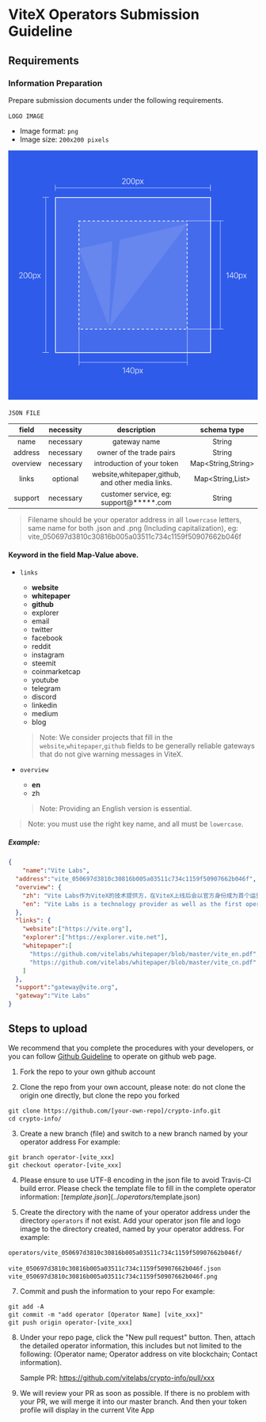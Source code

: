 # ViteX Operators Submission Guideline

## Requirements

### Information Preparation

Prepare submission documents under the following requirements.

`LOGO IMAGE`

- Image format: `png`
- Image size: `200x200 pixels`

![Icon Specification](../assets/images/icon-specification.jpg)

`JSON FILE`

| field | necessity |description | schema type |
|:------------:|:-----:|:-----------:|:-----:|
| name | necessary | gateway name | String |
| address | necessary | owner of the trade pairs | String |
| overview | necessary | introduction of your token | Map<String,String> |
| links | optional | website,whitepaper,github, and other media links. | Map<String,List<String>> |
| support | necessary | customer service, eg: support@*****.com | String |

> Filename should be your operator address in all `lowercase` letters, same name for both .json and .png (Including capitalization), eg: vite_050697d3810c30816b005a03511c734c1159f50907662b046f

#### Keyword in the field  Map-Value above.

* `links`

    * **website** 
    * **whitepaper** 
    * **github** 
    * explorer
    * email
    * twitter
    * facebook
    * reddit
    * instagram
    * steemit
    * coinmarketcap
    * youtube
    * telegram
    * discord
    * linkedin
    * medium
    * blog

    > Note: We consider projects that fill in the `website`,`whitepaper`,`github` fields to be generally reliable gateways that do not give warning messages in ViteX.

* `overview`
    
    * **en** 
    * zh

    > Note: Providing an English version is essential.

> Note: you must use the right key name, and all must be `lowercase`.


##### Example:

```json 
{
	"name":"Vite Labs",
  "address":"vite_050697d3810c30816b005a03511c734c1159f50907662b046f",
  "overview": {
    "zh": "Vite Labs作为ViteX的技术提供方，在ViteX上线后会以官方身份成为首个运营商，届时将会完成常见跨链币种的铸币工作，并开启相应的交易对。Vite Labs在ViteX诞生初期发挥一定作用；随着ViteX和其他运营商的发展，会弱化自己的运营商功能。",
    "en": "Vite Labs is a technology provider as well as the first operator of ViteX. Vite Labs will issue common cross-chain tokens and open corresponding trading pairs. Vite Labs will weaken its role as an operator after more participants become operators on ViteX platform."
  },
  "links": {
    "website":["https://vite.org"],
    "explorer":["https://explorer.vite.net"],
    "whitepaper":[
      "https://github.com/vitelabs/whitepaper/blob/master/vite_en.pdf",
      "https://github.com/vitelabs/whitepaper/blob/master/vite_cn.pdf"
    ]
  },
  "support":"gateway@vite.org",
  "gateway":"Vite Labs"
}

```

## Steps to upload

We recommend that you complete the procedures with your developers, or you can follow [Github Guideline](../github-tutorial.en.md) to operate on github web page.

1. Fork the repo to your own github account

2. Clone the repo from your own account, please note: do not clone the origin one directly, but clone the repo you forked
```
git clone https://github.com/[your-own-repo]/crypto-info.git
cd crypto-info/
```

3. Create a new branch (file) and switch to a new branch named by your operator address
  For example:
```
git branch operator-[vite_xxx]
git checkout operator-[vite_xxx]
```

4. Please ensure to use UTF-8 encoding in the json file to avoid Travis-CI build error. Please check the template file to fill in the complete operator information: [$template.json](../operators/$template.json)


5. Create the directory with the name of your operator address under the directory `operators` if not exist. Add your operator json file and logo image to the directory created, named by your operator address. 
  For example:
```
operators/vite_050697d3810c30816b005a03511c734c1159f50907662b046f/

vite_050697d3810c30816b005a03511c734c1159f50907662b046f.json
vite_050697d3810c30816b005a03511c734c1159f50907662b046f.png
```

7. Commit and push the information to your repo
  For example:
```
git add -A
git commit -m "add operator [Operator Name] [vite_xxx]"
git push origin operator-[vite_xxx]
```

8. Under your repo page, click the "New pull request" button. Then, attach the detailed operator information, this includes but not limited to the following: (Operator name; Operator address on vite blockchain; Contact information).

   Sample PR: https://github.com/vitelabs/crypto-info/pull/xxx

9. We will review your PR as soon as possible. If there is no problem with your PR, we will merge it into our master branch. And then your token profile will display in the current Vite App

